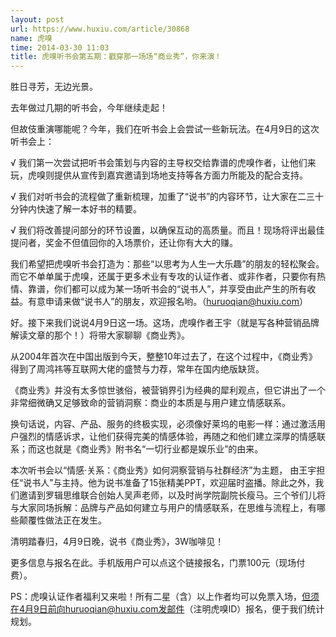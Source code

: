 ```yaml
---
layout: post
url: https://www.huxiu.com/article/30868
name: 虎嗅
time: 2014-03-30 11:03
title: 虎嗅听书会第五期：戳穿那一场场“商业秀”，你来演！
---
```

胜日寻芳，无边光景。

去年做过几期的听书会，今年继续走起！

但故伎重演哪能呢？今年，我们在听书会上会尝试一些新玩法。在4月9日的这次听书会上：

√ 我们第一次尝试把听书会策划与内容的主导权交给靠谱的虎嗅作者，让他们来玩，虎嗅则提供从宣传到嘉宾邀请到场地支持等各方面力所能及的配合支持。

√ 我们对听书会的流程做了重新梳理，加重了“说书”的内容环节，让大家在二三十分钟内快速了解一本好书的精要。

√ 我们将改善提问部分的环节设置，以确保互动的高质量。而且！现场将评出最佳提问者，奖金不但值回你的入场票价，还让你有大大的赚。

我们希望把虎嗅听书会打造为：那些“以思考为人生一大乐趣”的朋友的轻松聚会。而它不单单属于虎嗅，还属于更多术业有专攻的认证作者、或非作者，只要你有热情、靠谱，你们都可以成为某一场听书会的“说书人”，并享受由此产生的所有收益。有意申请来做“说书人”的朋友，欢迎报名哟。（huruoqian@huxiu.com）

好。接下来我们说说4月9日这一场。这场，虎嗅作者王宇（就是写各种营销品牌解读文章的那个！）将带大家聊聊《商业秀》。

从2004年首次在中国出版到今天，整整10年过去了，在这个过程中，《商业秀》得到了周鸿祎等互联网大佬的盛赞与力荐，常年在国内绝版缺货。

《商业秀》并没有太多惊世骇俗，被营销界引为经典的犀利观点，但它讲出了一个非常细微确又足够致命的营销洞察：商业的本质是与用户建立情感联系。

换句话说，内容、产品、服务的终极实现，必须像好莱坞的电影一样：通过激活用户强烈的情感诉求，让他们获得完美的情感体验，再随之和他们建立深厚的情感联系；而这也就是《商业秀》附书名“一切行业都是娱乐业”的由来。

本次听书会以“情感·关系：《商业秀》如何洞察营销与社群经济”为主题， 由王宇担任“说书人”与主持。他为说书准备了15张精美PPT，欢迎届时盗播。除此之外，我们邀请到罗辑思维联合创始人吴声老师，以及时尚学院副院长瘦马。三个爷们儿将与大家同场拆解：品牌与产品如何建立与用户的情感联系，在思维与流程上，有哪些颠覆性做法正在发生。

清明踏春归，4月9日晚，说书《商业秀》，3W咖啡见！

更多信息与报名在此。手机版用户可以点这个链接报名，门票100元（现场付费）。

PS：虎嗅认证作者福利又来啦！所有二星（含）以上作者均可以免票入场，但须在4月9日前向huruoqian@huxiu.com发邮件（注明虎嗅ID）报名，便于我们统计规划。

